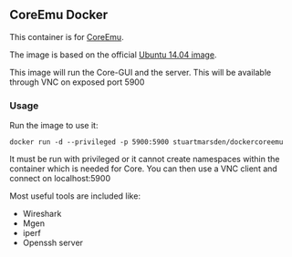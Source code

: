 ## CoreEmu Docker

This container is for [CoreEmu](http://www.nrl.navy.mil/itd/ncs/products/core).

The image is based on the official [Ubuntu 14.04 image](https://registry.hub.docker.com/_/ubuntu/).

This image will run the Core-GUI and the server. This will be available through VNC on exposed port 5900

### Usage

Run the image to use it:

    docker run -d --privileged -p 5900:5900 stuartmarsden/dockercoreemu

It must be run with privileged or it cannot create namespaces within the container which is needed for Core. You can then use a VNC client and connect on localhost:5900

Most useful tools are included like:
* Wireshark
* Mgen
* iperf
* Openssh server

